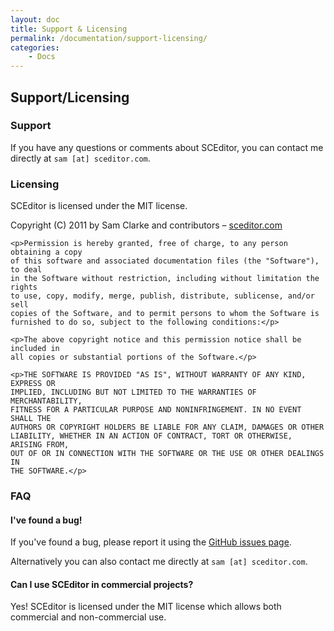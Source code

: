 ```yaml
---
layout: doc
title: Support & Licensing
permalink: /documentation/support-licensing/
categories:
    - Docs
---
```


## Support/Licensing


### Support <a id="support"></a>

If you have any questions or comments about SCEditor, you can contact me directly at `sam [at] sceditor.com`.


### Licensing <a id="licensing"></a>

SCEditor is licensed under the MIT license.

<div class="well">
	<p>Copyright (C) 2011 by Sam Clarke and contributors &ndash;
	<a href="http://www.sceditor.com/">sceditor.com</a></p>

	<p>Permission is hereby granted, free of charge, to any person obtaining a copy
	of this software and associated documentation files (the "Software"), to deal
	in the Software without restriction, including without limitation the rights
	to use, copy, modify, merge, publish, distribute, sublicense, and/or sell
	copies of the Software, and to permit persons to whom the Software is
	furnished to do so, subject to the following conditions:</p>

	<p>The above copyright notice and this permission notice shall be included in
	all copies or substantial portions of the Software.</p>

	<p>THE SOFTWARE IS PROVIDED "AS IS", WITHOUT WARRANTY OF ANY KIND, EXPRESS OR
	IMPLIED, INCLUDING BUT NOT LIMITED TO THE WARRANTIES OF MERCHANTABILITY,
	FITNESS FOR A PARTICULAR PURPOSE AND NONINFRINGEMENT. IN NO EVENT SHALL THE
	AUTHORS OR COPYRIGHT HOLDERS BE LIABLE FOR ANY CLAIM, DAMAGES OR OTHER
	LIABILITY, WHETHER IN AN ACTION OF CONTRACT, TORT OR OTHERWISE, ARISING FROM,
	OUT OF OR IN CONNECTION WITH THE SOFTWARE OR THE USE OR OTHER DEALINGS IN
	THE SOFTWARE.</p>
</div>


### FAQ <a id="faq"></a>


#### I've found a bug!

If you've found a bug, please report it using the [GitHub issues page](https://github.com/samclarke/SCEditor/issues/new).

Alternatively you can also contact me directly at `sam [at] sceditor.com`.


#### Can I use SCEditor in commercial projects?

Yes! SCEditor is licensed under the MIT license which allows both commercial and non-commercial use.


